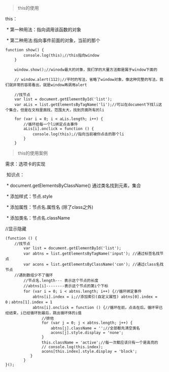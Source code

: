 > this的使用

this：

​            \* 第一种用法：指向调用该函数的对象

​            \* 第二种用法:指向事件前面的对象，当前的那个

```
function show() {
        console.log(this);//this指向window
    }

    window.show();//winodw最大的对象，我们学的大量方法都是属于window下面的

    // window.alert(112);//平时的写法，省略了window对象，像这种完整的写法，我们就非常的容易看出，就是window再调用alert

	//找节点
    var list = document.getElementById('list');
    var aLis = list.getElementsByTagName('li');//可以在document下找li这个集合，但是在文档里面找，范围太大，找到页面所有的li

    for (var i = 0; i < aLis.length; i++) {
        //循环给每一个li绑定点击事件
        aLis[i].onclick = function () {
            console.log(this);//指向当前被你点击的那个li
        }
    }
```



> this的使用案例

需求：选项卡的实现

​            知识点：

​                \* document.getElementsByClassName() 通过类名找到元素，集合

​                \* 添加样式：节点.style

​                \* 添加属性：节点名.属性名 (除了class之外)

​                \* 添加类名：节点名.className



//显示隐藏

```
(function () {
	//找节点
        var list = document.getElementById('list');
        var abtns = list.getElementsByTagName('input'); //通过标签名找节点
        var acons = list.getElementsByClassName('con'); //通过class名找节点
	//遇到数组少不了循环
		//节点名.length--- 表示这个节点的长度
		//abtns[i]--------表示这个节点的第i个下标
        for (var i = 0; i < abtns.length; i++) {//循环绑定事件
            abtns[i].index = i;//添加索引(自定义属性) abtns[0].index = 0；abtns[1].index = 1
            abtns[i].onclick = function () {//循环在前，点击在后，循环早已经结束，i已经循环到最后，跳出循环体的i值
                //排他
                for (var j = 0; j < abtns.length; j++) {
                    abtns[j].className = '';//全部都先清空类名
                    acons[j].style.display = 'none';
                }
                this.className = 'active';//每一次都应该只有一个是高亮的
                // console.log(this.index);
                acons[this.index].style.display = 'block';
           }
        }
}();
```

